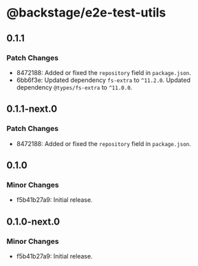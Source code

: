 # @backstage/e2e-test-utils

## 0.1.1

### Patch Changes

- 8472188: Added or fixed the `repository` field in `package.json`.
- 6bb6f3e: Updated dependency `fs-extra` to `^11.2.0`.
  Updated dependency `@types/fs-extra` to `^11.0.0`.

## 0.1.1-next.0

### Patch Changes

- 8472188: Added or fixed the `repository` field in `package.json`.

## 0.1.0

### Minor Changes

- f5b41b27a9: Initial release.

## 0.1.0-next.0

### Minor Changes

- f5b41b27a9: Initial release.

